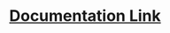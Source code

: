 # [Documentation Link](https://brian7989.notion.site/Project-Cubs-77753b3fd0f84ff987421975bee92d9c)
